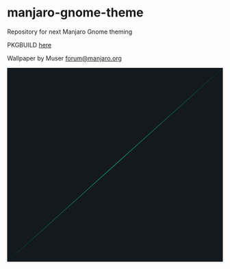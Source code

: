 # manjaro-gnome-theme
Repository for next Manjaro Gnome theming

PKGBUILD [here](https://github.com/manjaro/packages-community/tree/master/manjaro-gnome-maia-theme)

Wallpaper by Muser forum@manjaro.org

<p align="center">
  <img alt="GDM Wallppaer" src="https://github.com/Ste74/manjaro-gnome-theme/blob/development/theme/noise-texture.png?raw=true" alt="alt text" width="800" height="452">
</p>
